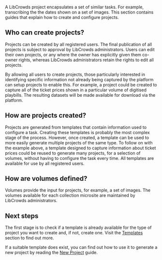 A LibCrowds project encapsulates a set of similar tasks. For example,
transcribing the the dates shown on a set of images. This section contains
guides that explain how to create and configure projects.

## Who can create projects?

Projects can be created by all registered users. The final publication
of all projects is subject to approval by LibCrowds administrators. Users can
edit their own projects, or any where the owner has explicitly given them
co-owner rights, whereas LibCrowds administrators retain the rights to edit
all projects.

By allowing all users to create projects, those particularly interested in
identifying specific information not already being captured by the platform
can setup projects to enable this. For example, a project could be created to
capture all of the ticket prices shown in a particular volume of digitised
playbills. The resulting datasets will be made available for download via the
platform.

## How are projects created?

Projects are generated from templates that contain information used to
configure a task. Creating these templates is probably the most complex stage
of the process. However, once created, a template can be used to more easily
generate multiple projects of the same type. To follow on with the example
above, a template designed to capture information about ticket prices could be
reused to generate many projects, for a selection of volumes, without having
to configure the task every time. All templates are available for use by all
registered users.

## How are volumes defined?

Volumes provide the input for projects, for example, a set of images. The
volumes available for each collection microsite are maintained by LibCrowds
administrators.

## Next steps

The first stage is to check if a template is already available for the type of
project you want to create and, if not, create one. Visit the
[Templates](/templates/introduction) section to find out more.

If a suitable template does exist, you can find out how to use it to generate
a new project by reading the [New Project](/projects/new.md) guide.
